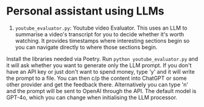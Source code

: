 # Personal assistant using LLMs
1. `youtube_evaluator.py`: Youtube video Evaluator. This uses an LLM to summarise a video's transcript for you to decide whether it's worth watching. It provides timestamps where interesting sections begin so you can navigate directly to where those sections begin. 

Install the libraries needed via Poetry. Run `python youtube_evaluator.py` and it will ask whether you want to generate only the LLM prompt. If you don't have an API key or just don't want to spend money, type 'y' and it will write the prompt to a file. You can then c/p the content into ChatGPT or some other provider and get the feedback there. Alternatively you can type 'n' and the prompt will be sent to OpenAI through the API. The default model is GPT-4o, which you can change when initialising the LLM processor. 